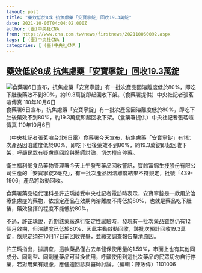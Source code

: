 ```yaml
---
layout: post
title: "藥效低於8成 抗焦慮藥「安寶寧錠」回收19.3萬錠"
date: 2021-10-06T04:04:02.000Z
author: (臺)中央社CNA
from: https://www.cna.com.tw/news/firstnews/202110060092.aspx
tags: [ (臺)中央社CNA ]
categories: [ (臺)中央社CNA ]
---
```

<!--1633493042000-->
[藥效低於8成 抗焦慮藥「安寶寧錠」回收19.3萬錠](https://www.cna.com.tw/news/firstnews/202110060092.aspx)
------

<div>
<div><div><div style="--aspect-ratio:1124/768;"><picture><source media="(max-width: 414px)" data-srcset="https://imgcdn.cna.com.tw/www/WebPhotos/800/20211006/1124x768_20211006000035.jpg"><source media="(min-width: 413px)" data-srcset="https://imgcdn.cna.com.tw/www/WebPhotos/1024/20211006/1124x768_20211006000035.jpg"><img data-src="https://imgcdn.cna.com.tw/www/WebPhotos/800/20211006/1124x768_20211006000035.jpg" alt="食藥署6日宣布，抗焦慮藥「安寶寧錠」有一批次產品因溶離度低於80%，即吃下肚後藥效不到80%，約19.3萬錠即起回收下架。（食藥署提供）中央社記者張茗喧傳真 110年10月6日" data-srcset="https://imgcdn.cna.com.tw/www/WebPhotos/800/20211006/1124x768_20211006000035.jpg 414w, https://imgcdn.cna.com.tw/www/WebPhotos/1024/20211006/1124x768_20211006000035.jpg 1024w"></picture></div><div>食藥署6日宣布，抗焦慮藥「安寶寧錠」有一批次產品因溶離度低於80%，即吃下肚後藥效不到80%，約19.3萬錠即起回收下架。（食藥署提供）中央社記者張茗喧傳真 110年10月6日</div></div></div><div></div><div><p>（中央社記者張茗喧台北6日電）食藥署今天宣布，抗焦慮藥「安寶寧錠」有1批次產品因溶離度低於80%，即吃下肚後藥效不到80%，約19.3萬錠即起回收下架，呼籲民眾有疑慮應回診與醫師討論，切勿擅自停藥。</p><p>衛生福利部食品藥物管理署今天上午發布藥品回收警訊，寶齡富錦生技股份有限公司生產的「安寶寧錠2毫克」，有一批次產品因溶離度結果不符規定，批號「439-1906」產品將啟動回收。</p><p>食藥署藥品組代理科長許芷瑀接受中央社記者電訪時表示，安寶寧錠是一款用於治療焦慮症的藥物，依規定產品在效期內溶離度不得低於80%，也就是藥品吃下肚後，藥效發揮的程度不能低於80%。</p><p>不過，許芷瑀說，近期該藥廠進行安定性試驗時，發現有一批次藥品雖然仍有12個月效期，但溶離度已低於80%，因此主動啟動回收，該批次預計回收19.3萬錠，依規定須在10月17日前回收完畢，並繳交調查報告釐清原因。</p><p>許芷瑀指出，據調查，這款藥品僅占去年健保使用量的1.59%，市面上也有其他同成分、同劑型、同劑量藥品可替換使用，呼籲使用到這批次藥品的民眾切勿自行停藥，若對用藥有疑慮，應儘速回診與醫師討論。（編輯：陳政偉）1101006</p></div>
</div>
